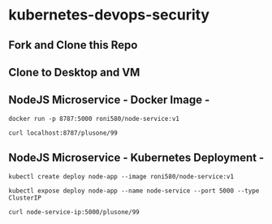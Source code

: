# kubernetes-devops-security

## Fork and Clone this Repo

## Clone to Desktop and VM

## NodeJS Microservice - Docker Image -
`docker run -p 8787:5000 roni580/node-service:v1`

`curl localhost:8787/plusone/99`
 
## NodeJS Microservice - Kubernetes Deployment -
`kubectl create deploy node-app --image roni580/node-service:v1`

`kubectl expose deploy node-app --name node-service --port 5000 --type ClusterIP`

`curl node-service-ip:5000/plusone/99`
